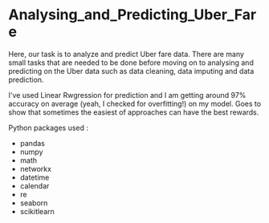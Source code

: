 # Analysing_and_Predicting_Uber_Fare
Here, our task is to analyze and predict Uber fare data. There are many small tasks that are needed to be done before moving on to analysing and predicting on the Uber data such as data cleaning, data imputing and data prediction.

I've used Linear Rwgression for prediction and I am getting around 97% accuracy on average (yeah, I checked for overfitting!) on my model. Goes to show that sometimes the easiest of approaches can have the best rewards.

Python packages used :

- pandas
- numpy
- math
- networkx
- datetime
- calendar
- re
- seaborn
- scikitlearn
